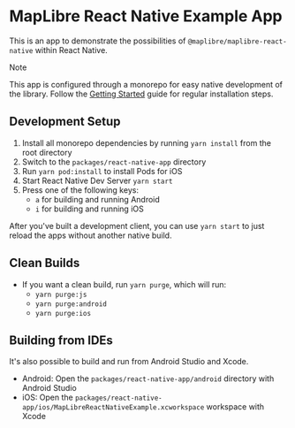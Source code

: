 # MapLibre React Native Example App

This is an app to demonstrate the possibilities of `@maplibre/maplibre-react-native` within React Native.

> [!NOTE]
> This app is configured through a monorepo for easy native development of the library. Follow the [Getting Started](/docs/guides/GettingStarted.md) guide for regular installation steps.

## Development Setup

1. Install all monorepo dependencies by running `yarn install` from the root directory
2. Switch to the `packages/react-native-app` directory
3. Run `yarn pod:install` to install Pods for iOS
4. Start React Native Dev Server `yarn start`
5. Press one of the following keys:
   - `a` for building and running Android
   - `i` for building and running iOS

After you've built a development client, you can use `yarn start` to just reload the apps without another native build.

## Clean Builds

- If you want a clean build, run `yarn purge`, which will run:
  - `yarn purge:js`
  - `yarn purge:android`
  - `yarn purge:ios`

## Building from IDEs

It's also possible to build and run from Android Studio and Xcode.

- Android: Open the `packages/react-native-app/android` directory with Android Studio
- iOS: Open the `packages/react-native-app/ios/MapLibreReactNativeExample.xcworkspace` workspace with Xcode
